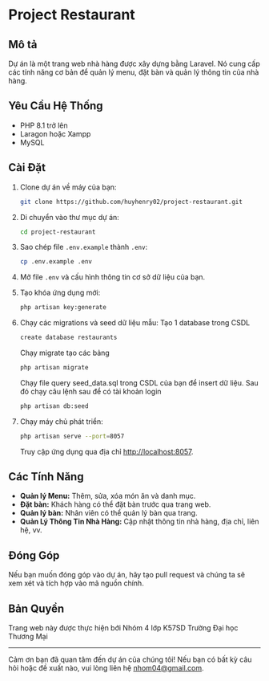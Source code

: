 # Project Restaurant

## Mô tả

Dự án là một trang web nhà hàng được xây dựng bằng Laravel. Nó cung cấp các tính năng cơ bản để quản lý menu, đặt bàn và quản lý thông tin của nhà hàng.

## Yêu Cầu Hệ Thống

- PHP 8.1 trở lên
- Laragon hoặc Xampp
- MySQL

## Cài Đặt

1. Clone dự án về máy của bạn:

    ```bash
    git clone https://github.com/huyhenry02/project-restaurant.git
    ```

2. Di chuyển vào thư mục dự án:

    ```bash
    cd project-restaurant
    ```

3. Sao chép file `.env.example` thành `.env`:

    ```bash
    cp .env.example .env
    ```

4. Mở file `.env` và cấu hình thông tin cơ sở dữ liệu của bạn.

5. Tạo khóa ứng dụng mới:

    ```bash
    php artisan key:generate
    ```

6. Chạy các migrations và seed dữ liệu mẫu:
    Tạo 1 database trong  CSDL
     ```bash
   create database restaurants
    ```
   Chạy migrate tạo các bảng
    ```bash
    php artisan migrate
    ```
   Chạy file query seed_data.sql trong CSDL của bạn để insert dữ liệu. Sau đó chạy câu lệnh sau để có tài khoản login
    ```bash
   php artisan db:seed
    ```

7. Chạy máy chủ phát triển:

    ```bash
    php artisan serve --port=8057
    ```

   Truy cập ứng dụng qua địa chỉ [http://localhost:8057](http://localhost:8057).

## Các Tính Năng

- **Quản lý Menu:** Thêm, sửa, xóa món ăn và danh mục.
- **Đặt bàn:** Khách hàng có thể đặt bàn trước qua trang web.
- **Quản lý bàn:** Nhân viên có thể quản lý bàn qua trang.
- **Quản Lý Thông Tin Nhà Hàng:** Cập nhật thông tin nhà hàng, địa chỉ, liên hệ, vv.

## Đóng Góp

Nếu bạn muốn đóng góp vào dự án, hãy tạo pull request và chúng ta sẽ xem xét và tích hợp vào mã nguồn chính.

## Bản Quyền 

Trang web này được thực hiện bới Nhóm 4 lớp K57SD Trường Đại học Thương Mại

---

Cảm ơn bạn đã quan tâm đến dự án của chúng tôi! Nếu bạn có bất kỳ câu hỏi hoặc đề xuất nào, vui lòng liên hệ  nhom04@gmail.com.
